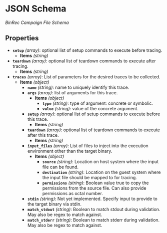 # JSON Schema

*BinRec Campaign File Schema*

## Properties

- **`setup`** *(array)*: optional list of setup commands to execute before tracing.
  - **Items** *(string)*
- **`teardown`** *(array)*: optional list of teardown commands to execute after tracing.
  - **Items** *(string)*
- **`traces`** *(array)*: List of parameters for the desired traces to be collected.
  - **Items** *(object)*
    - **`name`** *(string)*: name to uniquely identify this trace.
    - **`args`** *(array)*: list of arguments for this trace.
      - **Items** *(object)*
        - **`type`** *(string)*: type of argument: concrete or symbolic.
        - **`value`** *(string)*: value of the concrete argument.
    - **`setup`** *(array)*: optional list of setup commands to execute before this trace.
      - **Items** *(string)*
    - **`teardown`** *(array)*: optional list of teardown commands to execute after this trace.
      - **Items** *(string)*
    - **`input_files`** *(array)*: List of files to inject into the execution environment other than the target binary.
      - **Items** *(object)*
        - **`source`** *(string)*: Location on host system where the input file can be found.
        - **`destination`** *(string)*: Location on the guest system where the input file should be mapped to for tracing.
        - **`permissions`** *(string)*: Boolean value true to copy the permissions from the source file. Can also provide permissions as octal number.
    - **`stdin`** *(string)*: Not yet implemented. Specify input to provide to the target binary via stdin.
    - **`match_stdout`** *(string)*: Boolean to match stdout during validation. May also be regex to match against.
    - **`match_stderr`** *(string)*: Boolean to match stderr during validation. May also be regex to match against.
